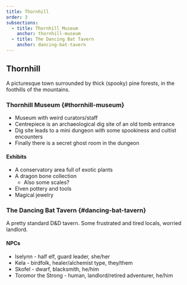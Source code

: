 ```yaml
---
title: Thornhill
order: 3
subsections:
  - title: Thornhill Museum
    anchor: thornhill-museum
  - title: The Dancing Bat Tavern
    anchor: dancing-bat-tavern
---
```


## Thornhill

A picturesque town surrounded by thick (spooky) pine forests, in the foothills
of the <name> mountains.

### Thornhill Museum {#thornhill-museum}

- Museum with weird curators/staff
- Centrepiece is an archaeological dig site of an old tomb entrance
- Dig site leads to a mini dungeon with some spookiness and cultist encounters
- Finally there is a secret ghost room in the dungeon

#### Exhibits

- A conservatory area full of exotic plants
- A dragon bone collection
  - Also some scales?
- Elven pottery and tools
- Magical jewelry

### The Dancing Bat Tavern {#dancing-bat-tavern}

A pretty standard D&D tavern. Some frustrated and tired locals, worried
landlord.

#### NPCs

- Iselynn - half elf, guard leader, she/her
- Kela - birdfolk, healer/alchemist type, they/them
- Skofel - dwarf, blacksmith, he/him
- Toromor the Strong - human, landlord/retired adventurer, he/him
